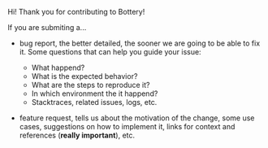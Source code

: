 Hi! Thank you for contributing to Bottery!

If you are submiting a...

- bug report, the better detailed, the sooner we are going to be able to fix it. Some questions that can help you guide your issue:
	- What happend?
	- What is the expected behavior?
	- What are the steps to reproduce it?
	- In which environment the it happend?
	- Stacktraces, related issues, logs, etc.

- feature request, tells us about the motivation of the change, some use cases, suggestions on how to implement it, links for context and references (**really important**), etc.